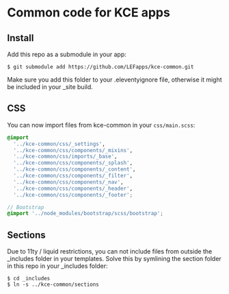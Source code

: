 # Common code for KCE apps

## Install

Add this repo as a submodule in your app:

```shell
$ git submodule add https://github.com/LEFapps/kce-common.git
```

Make sure you add this folder to your .eleventyignore file, otherwise it might be included in your _site build.

## CSS

You can now import files from kce-common in your `css/main.scss`:

```scss
@import
  '../kce-common/css/_settings',
  '../kce-common/css/components/_mixins',
  '../kce-common/css/imports/_base',
  '../kce-common/css/components/_splash',
  '../kce-common/css/components/_content',
  '../kce-common/css/components/_filter',
  '../kce-common/css/components/_nav',
  '../kce-common/css/components/_header',
  '../kce-common/css/components/_footer';

// Bootstrap
@import '../node_modules/bootstrap/scss/bootstrap';
```

## Sections

Due to 11ty / liquid restrictions, you can not include files from outside the _includes folder in your templates. Solve this by symlining the section folder in this repo in your _includes folder:

```shell
$ cd _includes
$ ln -s ../kce-common/sections
```
